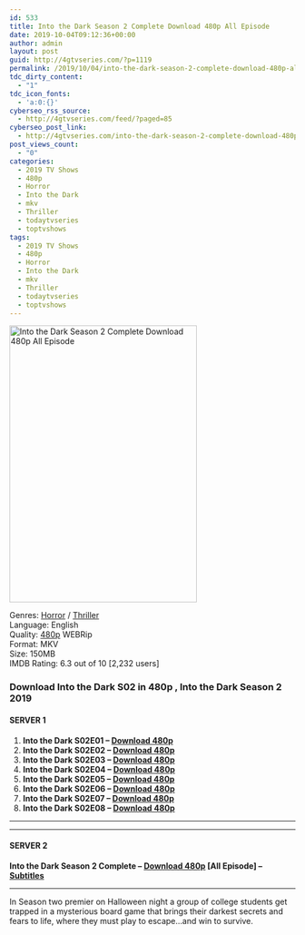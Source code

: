 ```yaml
---
id: 533
title: Into the Dark Season 2 Complete Download 480p All Episode
date: 2019-10-04T09:12:36+00:00
author: admin
layout: post
guid: http://4gtvseries.com/?p=1119
permalink: /2019/10/04/into-the-dark-season-2-complete-download-480p-all-episode/
tdc_dirty_content:
  - "1"
tdc_icon_fonts:
  - 'a:0:{}'
cyberseo_rss_source:
  - http://4gtvseries.com/feed/?paged=85
cyberseo_post_link:
  - http://4gtvseries.com/into-the-dark-season-2-complete-download-480p-all-episode/
post_views_count:
  - "0"
categories:
  - 2019 TV Shows
  - 480p
  - Horror
  - Into the Dark
  - mkv
  - Thriller
  - todaytvseries
  - toptvshows
tags:
  - 2019 TV Shows
  - 480p
  - Horror
  - Into the Dark
  - mkv
  - Thriller
  - todaytvseries
  - toptvshows
---
```

<img loading="lazy" class="aligncenter" src="https://1.bp.blogspot.com/-Npzg5G40TjI/XZcMxh_1x7I/AAAAAAAAAWk/3iAh3wymxK86TMOJF5HGEiOLoD1lcKdjACK4BGAYYCw/s1600/Into%2Bthe%2BDark%2BSeason%2B2.jpg" alt="Into the Dark Season 2 Complete Download 480p All Episode" title="Into the Dark Season 2 Complete Download 480p All Episode" width="330" height="488" />

Genres: <a href="http://4gtvseries.com/tag/horror/" data-wpel-link="internal">Horror</a> / <a href="http://4gtvseries.com/tag/thriller/" data-wpel-link="internal">Thriller</a>  
Language: English  
Quality: <a href="http://4gtvseries.com/tag/480p/" data-wpel-link="internal">480p</a> WEBRip  
Format: MKV  
Size: 150MB  
IMDB Rating: 6.3 out of 10 [2,232 users]

### **Download Into the Dark S02 in 480p , Into the Dark Season 2 2019&nbsp;**

#### <span><strong>SERVER 1</strong></span>

  1. **Into the Dark S02E01 – <a href="http://slink.dl480p.xyz/DkPtql" data-wpel-link="external" target="_blank" rel="nofollow external noopener noreferrer" class="wpel-icon-left"><i class="wpel-icon fa fa-download" aria-hidden="true"></i>Download 480p</a>**
  2. **Into the Dark S02E02 – <a href="http://slink.dl480p.xyz/ABDri" data-wpel-link="external" target="_blank" rel="nofollow external noopener noreferrer" class="wpel-icon-left"><i class="wpel-icon fa fa-download" aria-hidden="true"></i>Download 480p</a>**
  3. **Into the Dark S02E03 – <a href="http://slink.dl480p.xyz/3WYc3" data-wpel-link="external" target="_blank" rel="nofollow external noopener noreferrer" class="wpel-icon-left"><i class="wpel-icon fa fa-download" aria-hidden="true"></i>Download 480p</a>**
  4. **Into the Dark S02E04 – <a href="http://slink.dl480p.xyz/Byjc9" data-wpel-link="external" target="_blank" rel="nofollow external noopener noreferrer" class="wpel-icon-left"><i class="wpel-icon fa fa-download" aria-hidden="true"></i>Download 480p</a>**
  5. **Into the Dark S02E05 – <a href="http://slink.dl480p.xyz/IhYlgbn" data-wpel-link="external" target="_blank" rel="nofollow external noopener noreferrer" class="wpel-icon-left"><i class="wpel-icon fa fa-download" aria-hidden="true"></i>Download 480p</a>**
  6. **Into the Dark S02E06 – <a href="http://slink.dl480p.xyz/aRLV" data-wpel-link="external" target="_blank" rel="nofollow external noopener noreferrer" class="wpel-icon-left"><i class="wpel-icon fa fa-download" aria-hidden="true"></i>Download 480p</a>**
  7. **Into the Dark S02E07 – <a href="http://slink.dl480p.xyz/WfuY4J1" data-wpel-link="external" target="_blank" rel="nofollow external noopener noreferrer" class="wpel-icon-left"><i class="wpel-icon fa fa-download" aria-hidden="true"></i>Download 480p</a>**
  8. **Into the Dark S02E08 – <a href="http://slink.dl480p.xyz/aKb9Tw" data-wpel-link="external" target="_blank" rel="nofollow external noopener noreferrer" class="wpel-icon-left"><i class="wpel-icon fa fa-download" aria-hidden="true"></i>Download 480p</a>**

* * *

* * *

#### <span><strong>SERVER 2</strong></span>

**Into the Dark Season 2 Complete – <a href="http://dl480p.xyz/6282/" data-wpel-link="external" target="_blank" rel="nofollow external noopener noreferrer" class="wpel-icon-left"><i class="wpel-icon fa fa-download" aria-hidden="true"></i>Download 480p</a> [All Episode] – <a href="https://subscene.com/subtitles/into-the-dark-second-season" data-wpel-link="external" target="_blank" rel="nofollow external noopener noreferrer" class="wpel-icon-left"><i class="wpel-icon fa fa-download" aria-hidden="true"></i>Subtitles</a>**

* * *

In Season two premier on Halloween night a group of college students get trapped in a mysterious board game that brings their darkest secrets and fears to life, where they must play to escape…and win to survive.

<div align="center">
</div>